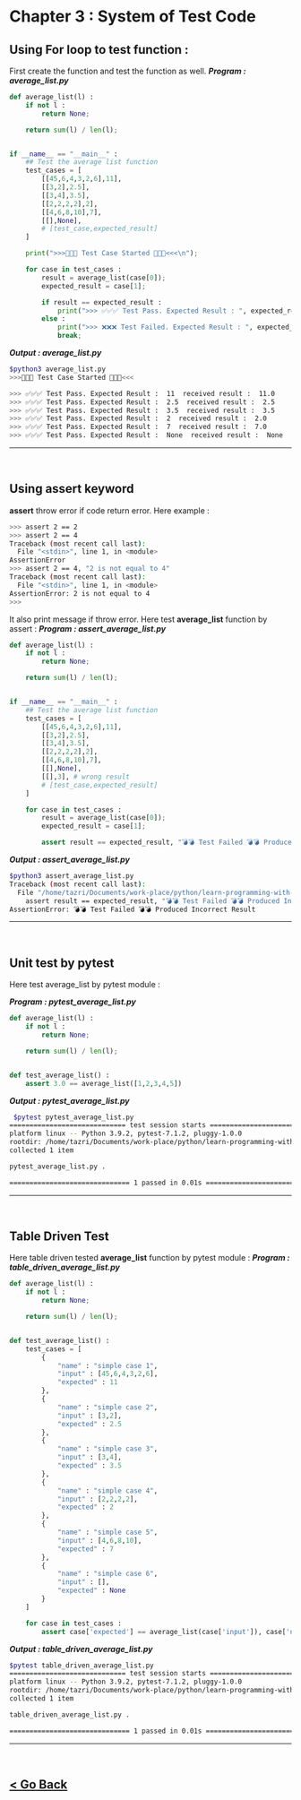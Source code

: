 Chapter 3 : System of Test Code 
===============================

## Using For loop to test function : 
First create the function and test the function as well.
***Program : average_list.py***
```python
def average_list(l) :
    if not l : 
        return None;

    return sum(l) / len(l);


if __name__ == "__main__" : 
    ## Test the average list function
    test_cases = [
        [[45,6,4,3,2,6],11],
        [[3,2],2.5],
        [[3,4],3.5],
        [[2,2,2,2],2],
        [[4,6,8,10],7],
        [[],None],
        # [test_case,expected_result]
    ]

    print(">>>🧪🧪🧪 Test Case Started 🧪🧪🧪<<<\n");

    for case in test_cases :
        result = average_list(case[0]);
        expected_result = case[1];

        if result == expected_result : 
            print(">>> ✅✅✅ Test Pass. Expected Result : ", expected_result," received result : ",result);
        else : 
            print(">>> ❌❌❌ Test Failed. Expected Result : ", expected_result," received result : ",result);
            break;
```
***Output : average_list.py***
```bash
$python3 average_list.py 
>>>🧪🧪🧪 Test Case Started 🧪🧪🧪<<<

>>> ✅✅✅ Test Pass. Expected Result :  11  received result :  11.0
>>> ✅✅✅ Test Pass. Expected Result :  2.5  received result :  2.5
>>> ✅✅✅ Test Pass. Expected Result :  3.5  received result :  3.5
>>> ✅✅✅ Test Pass. Expected Result :  2  received result :  2.0
>>> ✅✅✅ Test Pass. Expected Result :  7  received result :  7.0
>>> ✅✅✅ Test Pass. Expected Result :  None  received result :  None
```

<hr />
<br />

## Using assert keyword 
**assert** throw error if code return error. Here example : 

```bash
>>> assert 2 == 2
>>> assert 2 == 4
Traceback (most recent call last):
  File "<stdin>", line 1, in <module>
AssertionError
>>> assert 2 == 4, "2 is not equal to 4"
Traceback (most recent call last):
  File "<stdin>", line 1, in <module>
AssertionError: 2 is not equal to 4
>>> 
```

It also print message if throw error. Here test **average_list** function by assert : 
***Program : assert_average_list.py***
```python
def average_list(l) :
    if not l : 
        return None;

    return sum(l) / len(l);


if __name__ == "__main__" : 
    ## Test the average list function
    test_cases = [
        [[45,6,4,3,2,6],11],
        [[3,2],2.5],
        [[3,4],3.5],
        [[2,2,2,2],2],
        [[4,6,8,10],7],
        [[],None],
        [[],3], # wrong result
        # [test_case,expected_result]
    ]

    for case in test_cases : 
        result = average_list(case[0]);
        expected_result = case[1];

        assert result == expected_result, "💣💣 Test Failed 💣💣 Produced Incorrect Result" 
```

***Output : assert_average_list.py***
```bash
$python3 assert_average_list.py 
Traceback (most recent call last):
  File "/home/tazri/Documents/work-place/python/learn-programming-with-python/part_3/chapter_3/assert_average_list.py", line 25, in <module>
    assert result == expected_result, "💣💣 Test Failed 💣💣 Produced Incorrect Result" 
AssertionError: 💣💣 Test Failed 💣💣 Produced Incorrect Result
```
<hr />
<br />

## Unit test by pytest
Here test average_list by pytest module : 

***Program : pytest_average_list.py***
```python
def average_list(l) :
    if not l : 
        return None;

    return sum(l) / len(l);


def test_average_list() : 
    assert 3.0 == average_list([1,2,3,4,5])
```

***Output : pytest_average_list.py***
```bash
 $pytest pytest_average_list.py 
============================= test session starts ==============================
platform linux -- Python 3.9.2, pytest-7.1.2, pluggy-1.0.0
rootdir: /home/tazri/Documents/work-place/python/learn-programming-with-python/part_3/chapter_3
collected 1 item                                                               

pytest_average_list.py .                                                 [100%]

============================== 1 passed in 0.01s ===============================
```

<hr />
<br />

## Table Driven Test 
Here table driven tested **average_list** function by pytest module : 
***Program : table_driven_average_list.py***
```python
def average_list(l) :
    if not l : 
        return None;

    return sum(l) / len(l);


def test_average_list() :
    test_cases = [
        {
            "name" : "simple case 1",
            "input" : [45,6,4,3,2,6],
            "expected" : 11
        },
        {
            "name" : "simple case 2",
            "input" : [3,2],
            "expected" : 2.5
        },
        {
            "name" : "simple case 3",
            "input" : [3,4],
            "expected" : 3.5
        },
        {
            "name" : "simple case 4",
            "input" : [2,2,2,2],
            "expected" : 2
        },
        {
            "name" : "simple case 5",
            "input" : [4,6,8,10],
            "expected" : 7
        },
        {
            "name" : "simple case 6",
            "input" : [],
            "expected" : None
        }
    ]

    for case in test_cases :
        assert case['expected'] == average_list(case['input']), case['name']
```

***Output : table_driven_average_list.py***
```bash
$pytest table_driven_average_list.py 
============================= test session starts ==============================
platform linux -- Python 3.9.2, pytest-7.1.2, pluggy-1.0.0
rootdir: /home/tazri/Documents/work-place/python/learn-programming-with-python/part_3/chapter_3
collected 1 item                                                               

table_driven_average_list.py .                                           [100%]

============================== 1 passed in 0.01s ===============================
```

<hr />
<br />

[< Go Back](./../part_3.md)
----------------------------